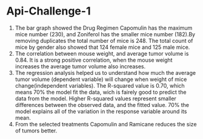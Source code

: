 # Api-Challenge-1

1. The bar graph showed the Drug Regimen Capomulin has the maximum mice number (230), and Zoniferol has the smaller mice number (182).By removing duplicates the total number of mice is 248. The total count of mice by gender also showed that 124 female mice and 125 male mice.
2. The correlation between mouse weight, and average tumor volume is 0.84. It is a strong positive correlation, when the mouse weight increases the average tumor volume also increases.
3. The regression analysis helped us to understand how much the average tumor volume (dependent variable) will change when weight of mice change(independent variables). The R-squared value is 0.70, which means 70% the model fit the data, wich is fairely good to predict the data from the model. Higher R-squared values represent smaller differences between the observed data, and the fitted value. 70% the model explains all of the variation in the response variable around its mean.
4. From the selected treatments Capomulin and Ramicane reduces the size of tumors better.
